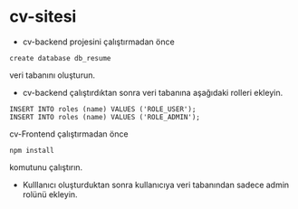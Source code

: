 # cv-sitesi
* cv-backend projesini çalıştırmadan önce
``` 
create database db_resume 

```
veri tabanını oluşturun.

* cv-backend çalıştırdıktan sonra veri tabanına aşağıdaki rolleri ekleyin.

```
INSERT INTO roles (name) VALUES ('ROLE_USER');
INSERT INTO roles (name) VALUES ('ROLE_ADMIN');

```
cv-Frontend çalıştırmadan önce  

```
npm install 

```

komutunu çalıştırın.

* Kulllanıcı oluşturduktan sonra kullanıcıya veri tabanından sadece admin rolünü ekleyin.
